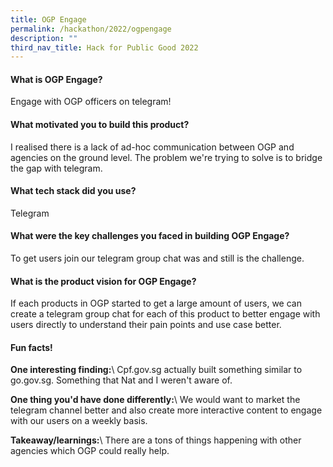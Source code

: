 ```yaml
---
title: OGP Engage
permalink: /hackathon/2022/ogpengage
description: ""
third_nav_title: Hack for Public Good 2022
---
```

#### What is OGP Engage?
Engage with OGP officers on telegram!

#### What motivated you to build this product?
I realised there is a lack of ad-hoc communication between OGP and agencies on the ground level. The problem we're trying to solve is to bridge the gap with telegram.

#### What tech stack did you use?
Telegram

#### What were the key challenges you faced in building OGP Engage? 

To get users join our telegram group chat was and still is the challenge.

#### What is the product vision for OGP Engage? 
If each products in OGP started to get a large amount of users, we can create a telegram group chat for each of this product to better engage with users directly to understand their pain points and use case better.

#### Fun facts!
**One interesting finding:**\\
Cpf.gov.sg actually built something similar to go.gov.sg. Something that Nat and I weren't aware of.

**One thing you'd have done differently:**\\
We would want to market the telegram channel better and also create more interactive content to engage with our users on a weekly basis.

**Takeaway/learnings:**\\
There are a tons of things happening with other agencies which OGP could really help.
